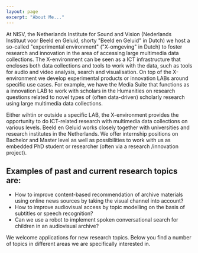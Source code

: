 ```yaml
---
layout: page
excerpt: "About Me..."
---
```


At NISV, the Netherlands Institute for Sound and Vision (Nederlands Instituut voor Beeld en Geluid, shorty "Beeld en Geluid" in Dutch) we host a so-called "experimental environment" ("X-omgeving" in Dutch) to foster research and innovation in the area of accessing large multimedia data collections. The X-environment can be seen as a ICT infrastructure that encloses both data collections and tools to work with the data, such as tools for audio and video analysis, search and visualisation. On top of the X-environment we develop experimental products or innovation LABs around specific use cases. For example, we have the Media Suite that functions as a innovation LAB to work with scholars in the Humanities on research questions related to novel types of (often data-driven) scholarly research using large multimedia data collections.

Either wihtin or outside a specific LAB, the X-environment provides the opportunity to do ICT-related research with multimedia data collections on various levels. Beeld en Geluid works closely together with universities and research institutes in the Netherlands. We offer internship positions on Bachelor and Master level as well as possibilities to work with us as embedded PhD student or researcher (often via a research /innovation project). 

## Examples of past and current research topics are:

* How to improve content-based recommendation of archive materials using online news sources by taking the visual channel into account?
* How to improve audiovisual access by topic modelling on the basis of subtitles or speech recognition?
* Can we use a robot to implement spoken conversational search for children in an audiovisual archive?

We welcome applications for new research topics. Below you find a number of topics in different areas we are specifically interested in.
